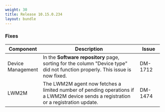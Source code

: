 ```yaml
---
weight: 30
title: Release 10.15.0.234
layout: bundle
---
```


<!--10.15.0.219 - 10.15.0.234-->


### Fixes

<div><table ><colgroup>
<col style="width: 15%;"><col style="width: 70%;"><col style="width: 15%;"></colgroup>
<thead><tr>
<th>
Component</th>
<th>
Description</th>
<th>
Issue</th>
</tr>
</thead><tbody>

<tr>
<td>Device Management</td>
<td>In the <b>Software repository</b> page, sorting for the column "Device type" did not function properly. This issue is now fixed.</td>
<td>DM-1712</td>
</tr>

<tr>
<td>LWM2M</td>
<td>
The LWM2M agent now fetches a limited number of pending operations if a LWM2M device sends a registration or a registration update.</td>
<td>DM-1474</td>
</tr>

</tbody></table></div>
